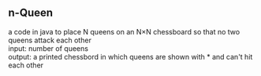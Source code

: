 ## n-Queen
a code in java to place N queens on an N×N chessboard so that no two queens attack each other
<br />input: number of queens
<br />output: a printed chessbord in which queens are shown with * and can't hit each other

